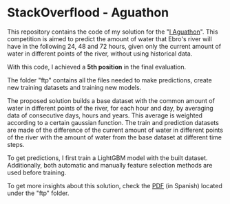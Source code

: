 # StackOverflood - Aguathon

This repository contains the code of my solution for the "[I Aguathon](https://www.itainnova.es/blog/eventos/i-hackathon-del-agua-aguathon/#formulario)". This competition is aimed to predict the amount of water that Ebro's river will have in the following 24, 48 and 72 hours, given only the current amount of water in different points of the river, without using historical data.

With this code, I achieved a **5th position** in the final evaluation.

The folder "ftp" contains all the files needed to make predictions, create new training datasets and training new models.

The proposed solution builds a base dataset with the common amount of water in different points of the river, for each hour and day, by averaging data of consecutive days, hours and years. This average is weighted according to a certain gaussian function. The train and prediction datasets are made of the difference of the current amount of water in different points of the river with the amount of water from the base dataset at different time steps. 

To get predictions, I first train a LightGBM model with the built dataset. Additionally, both automatic and manually feature selection methods are used before training.

To get more insights about this solution, check the [PDF](https://github.com/AlbertoSabater/StackOverflood-Aguathon/blob/master/ftp/README%20-%20C%C3%B3digo%2C%20ejecuci%C3%B3n%20y%20desarrollo.pdf) (in Spanish) located under the "ftp" folder.

